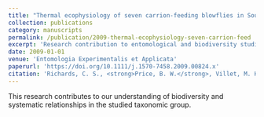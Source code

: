 ```yaml
---
title: "Thermal ecophysiology of seven carrion-feeding blowflies in Southern Africa"
collection: publications
category: manuscripts
permalink: /publication/2009-thermal-ecophysiology-seven-carrion-feed
excerpt: 'Research contribution to entomological and biodiversity studies.'
date: 2009-01-01
venue: 'Entomologia Experimentalis et Applicata'
paperurl: 'https://doi.org/10.1111/j.1570-7458.2009.00824.x'
citation: 'Richards, C. S., <strong>Price, B. W.</strong>, Villet, M. H. (2009). &quot;Thermal ecophysiology of seven carrion-feeding blowflies in Southern Africa.&quot; <i>Entomologia Experimentalis et Applicata</i> 131(1).'
---
```


This research contributes to our understanding of biodiversity and systematic relationships in the studied taxonomic group.
